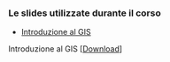 ### Le slides utilizzate durante il corso

* <object data="../pdf/Introduzione_GIS.pdf" type="application/x-pdf" title="SamplePdf" width="500" height="720"> <a href="../pdf/Introduzione_GIS.pdf">Introduzione al GIS</a> </object>

Introduzione al GIS [<a href="../pdf/Introduzione_GIS.pdf" download>Download</a>]
